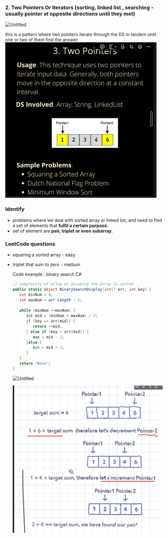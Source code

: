 ### 2. Two Pointers Or Iterators (sorting, linked list , searching - usually pointer at opposite directions until they met)

![Untitled](https://prod-files-secure.s3.us-west-2.amazonaws.com/38bc1e2c-c178-42c6-b5f5-243b031ea4cb/9585428c-8975-4e19-bc9f-97618b68588b/Untitled.png)

this is a pattern where two pointers iterate through the DS in tandem until one or two of them find the answer.
![alt text](image.png)

### **Identify**

- problems where we deal with sorted array or linked list, and need to find a set of elements that **fulfil a certain purpose.**
- set of element are **pair, triplet or even subarray**.

### **LeetCode questions**

- squaring a sorted array - easy
- triplet that sum to zero - medium

  Code example : binary search C#

  ```csharp
  // complexity of o(log n) assuming the array is sorted
  public static object BinarySearchDisplay(int[] arr, int key) {
     int minNum = 0;
     int maxNum = arr.Length - 1;

     while (minNum <=maxNum) {
        int mid = (minNum + maxNum) / 2;
        if (key == arr[mid]) {
           return ++mid;
        } else if (key < arr[mid]) {
           max = mid - 1;
        }else {
           min = mid + 1;
        }
     }
     return "None";
  }
  ```

  ![Untitled](https://prod-files-secure.s3.us-west-2.amazonaws.com/38bc1e2c-c178-42c6-b5f5-243b031ea4cb/74f9b4d1-ac03-4b48-bfb9-965b5888de10/Untitled.png)

  ![alt text](image-1.png)
